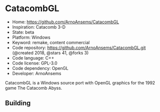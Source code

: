 # CatacombGL

- Home: https://github.com/ArnoAnsems/CatacombGL
- Inspiration: Catacomb 3-D
- State: beta
- Platform: Windows
- Keyword: remake, content commercial
- Code repository: https://github.com/ArnoAnsems/CatacombGL.git (@created 2018, @stars 41, @forks 3)
- Code language: C++
- Code license: GPL-3.0
- Code dependency: OpenGL
- Developer: ArnoAnsems

CatacombGL is a Windows source port with OpenGL graphics for the 1992 game The Catacomb Abyss.

## Building
